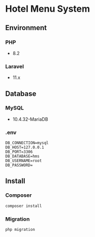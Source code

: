 # Hotel Menu System

## Environment
### PHP
- 8.2

### Laravel
- 11.x

## Database
### MySQL
- 10.4.32-MariaDB

### .env
```env
DB_CONNECTION=mysql
DB_HOST=127.0.0.1
DB_PORT=3306
DB_DATABASE=hms
DB_USERNAME=root
DB_PASSWORD=
```

## Install
### Composer
```bash
composer install
```

### Migration
```bash
php migration
```
